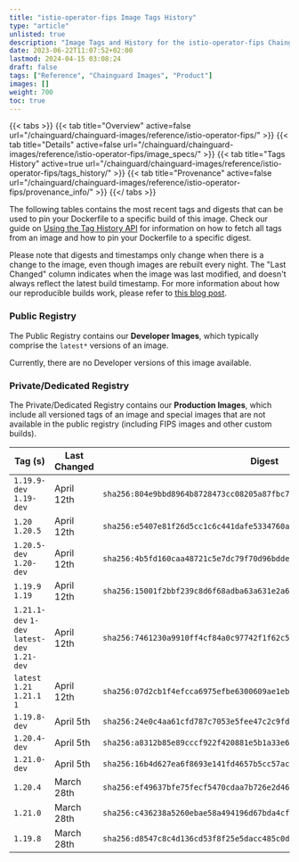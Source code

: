 ```yaml
---
title: "istio-operator-fips Image Tags History"
type: "article"
unlisted: true
description: "Image Tags and History for the istio-operator-fips Chainguard Image"
date: 2023-06-22T11:07:52+02:00
lastmod: 2024-04-15 03:08:24
draft: false
tags: ["Reference", "Chainguard Images", "Product"]
images: []
weight: 700
toc: true
---
```


{{< tabs >}}
{{< tab title="Overview" active=false url="/chainguard/chainguard-images/reference/istio-operator-fips/" >}}
{{< tab title="Details" active=false url="/chainguard/chainguard-images/reference/istio-operator-fips/image_specs/" >}}
{{< tab title="Tags History" active=true url="/chainguard/chainguard-images/reference/istio-operator-fips/tags_history/" >}}
{{< tab title="Provenance" active=false url="/chainguard/chainguard-images/reference/istio-operator-fips/provenance_info/" >}}
{{</ tabs >}}

The following tables contains the most recent tags and digests that can be used to pin your Dockerfile to a specific build of this image. Check our guide on [Using the Tag History API](/chainguard/chainguard-images/using-the-tag-history-api/) for information on how to fetch all tags from an image and how to pin your Dockerfile to a specific digest.

Please note that digests and timestamps only change when there is a change to the image, even though images are rebuilt every night. The "Last Changed" column indicates when the image was last modified, and doesn't always reflect the latest build timestamp. For more information about how our reproducible builds work, please refer to [this blog post](https://www.chainguard.dev/unchained/reproducing-chainguards-reproducible-image-builds).

### Public Registry
The Public Registry contains our **Developer Images**, which typically comprise the `latest*` versions of an image.

Currently, there are no Developer versions of this image available.

### Private/Dedicated Registry
The Private/Dedicated Registry contains our **Production Images**, which include all versioned tags of an image and special images that are not available in the public registry (including FIPS images and other custom builds).

| Tag (s)                                       | Last Changed | Digest                                                                    |
|-----------------------------------------------|--------------|---------------------------------------------------------------------------|
|  `1.19.9-dev` `1.19-dev`                      | April 12th   | `sha256:804e9bbd8964b8728473cc08205a87fbc7b2bdc6c33810892a62bac343102811` |
|  `1.20` `1.20.5`                              | April 12th   | `sha256:e5407e81f26d5cc1c6c441dafe5334760a689f5ed31d675a04425cd1fda350d2` |
|  `1.20.5-dev` `1.20-dev`                      | April 12th   | `sha256:4b5fd160caa48721c5e7dc79f70d96bdde25b8998d2322ff9e7e83393928c7d1` |
|  `1.19.9` `1.19`                              | April 12th   | `sha256:15001f2bbf239c8d6f68adba63a631e2a6cbb4179d4d2929105e766d942abcb7` |
|  `1.21.1-dev` `1-dev` `latest-dev` `1.21-dev` | April 12th   | `sha256:7461230a9910ff4cf84a0c97742f1f62c5a2b758197531c31b67daff61300659` |
|  `latest` `1.21` `1.21.1` `1`                 | April 12th   | `sha256:07d2cb1f4efcca6975efbe6300609ae1eb0325e1bc1fded239c694b680167900` |
|  `1.19.8-dev`                                 | April 5th    | `sha256:24e0c4aa61cfd787c7053e5fee47c2c9fdcc2ddc767e9177f8516b2a8e5cd3d0` |
|  `1.20.4-dev`                                 | April 5th    | `sha256:a8312b85e89cccf922f420881e5b1a33e607c3c9dc8d703cde93b4c2676c8474` |
|  `1.21.0-dev`                                 | April 5th    | `sha256:16b4d627ea6f8693e141fd4657b5cc57ace6530a018ee0568ae97e7cb67cb422` |
|  `1.20.4`                                     | March 28th   | `sha256:ef49637bfe75fecf5470cdaa7b726e2d46fd495e03d91c3ceb0f0c3315766a09` |
|  `1.21.0`                                     | March 28th   | `sha256:c436238a5260ebae58a494196d67bda4cfcb3abb4ad3cad37cbdd77067c57e86` |
|  `1.19.8`                                     | March 28th   | `sha256:d8547c8c4d136cd53f8f25e5dacc485c0d4b942f710f068cb4b46eff31e72d96` |

